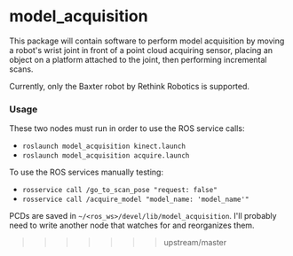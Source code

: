 # model_acquisition
This package will contain software to perform model acquisition by moving a robot's wrist joint in front of a point cloud acquiring sensor, placing an object on a platform attached to the joint, then performing incremental scans.

Currently, only the Baxter robot by Rethink Robotics is supported.

### Usage
These two nodes must run in order to use the ROS service calls:
 - `roslaunch model_acquisition kinect.launch`
 - `roslaunch model_acquisition acquire.launch`

To use the ROS services manually testing:
 - `rosservice call /go_to_scan_pose "request: false"`
 - `rosservice call /acquire_model "model_name: 'model_name'"`

PCDs are saved in `~/<ros_ws>/devel/lib/model_acquisition`.
I'll probably need to write another node that watches for and reorganizes them.
>>>>>>> upstream/master

